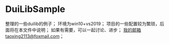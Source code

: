 # DuiLibSample
整理的一些duilib的例子；
环境为win10+vs2019；
项目的一些配置较为繁琐，后面将在本文件中说明；
如果有需要，可以一起讨论、进步；
我的邮箱taoxing2113@foxmail.com；